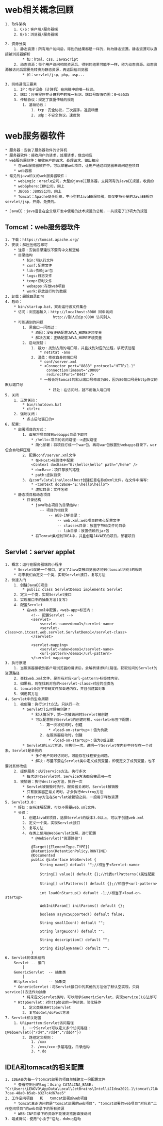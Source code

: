 # web相关概念回顾
	1. 软件架构
		1. C/S：客户端/服务器端
		2. B/S：浏览器/服务器端
		
	2. 资源分类
		1. 静态资源：所有用户访问后，得到的结果都是一样的，称为静态资源。静态资源可以直接被浏览器解析
			* 如：html，css，JavaScript
		2. 动态资源：每个用户访问相同资源后，得到的结果可能不一样，称为动态资源。动态资源被访问后需要先转换为静态资源，再返回给浏览器
			* 如：servlet/jsp，php，asp...
		
	3. 网络通信三要素
		1. IP：电子设备（计算机）在网络中的唯一标识。
		2. 端口：应用程序在计算机中的唯一标识。端口号取值范围：0~65535
		3. 传输协议：规定了数据传输的规则
			1. 基础协议：
				1. tcp：安全协议，三次握手。速度稍慢
				2. udp：不安全协议。速度快
# web服务器软件
	* 服务器：安装了服务器软件的计算机
	* 服务器软件：接收用户的请求，处理请求，做出相应
	* web服务器软件：接收用户的请求，处理请求，做出相应
		* 在web服务器软件中，可以部署web项目，让用户通过浏览器来访问这些项目
		* web容器
	* 常见的java相关的web服务器软件：
		* webLogic：oracle公司，大型的javaEE服务器，支持所有的JavaEE规范，收费的
		* webSphere:IBM公司，同上
		* JBOSS：JBOSS公司，同上
		* Tomcat：Apache基金组织，中小型的JavaEE服务器，仅仅支持少量的JavaEE规范servlet/jsp，开源、免费的。

	* JavaEE：java语言在企业级开发中使用的技术规范的总和，一共规定了13项大的规范
## Tomcat：web服务器软件
	1. 下载：https://tomcat.apache.org/
	2. 安装：解压压缩包即可
		* 注意：安装目录建议不要有中文和空格
		* 目录结构
			* bin:可执行文件
			* conf:配置文件
			* lib:依赖jar包
			* logs:日志文件
			* temp:临时文件
			* webapps:存放web项目
			* work:存放运行时的数据
	3. 卸载：删除目录即可
	4. 启动：
		* bin/startup.bat，双击运行该文件集合
		* 访问：浏览器输入：http://localhost:8080 回车访问
						  http://别人的ip:8080	访问别人
		* 可能遇到的问题
			1. 黑窗口一闪而过：
				* 原因：没有正确配置JAVA_HOME环境变量
				* 解决方案：正确配置JAVA_HOME环境变量
			2. 启动报错：
				1. 暴力：找到占用的端口号，并且找到对应的进程，杀死该进程
					* netstat -ano
				2. 温柔：修改自身的端口号
					* conf/server.xml
					* <Connector port="8888" protocol="HTTP/1.1"
		               connectionTimeout="20000"
		               redirectPort="8443" />
					* 一般会将tomcat的默认端口号修改为80，因为80端口号是http协议的默认端口号
						* 好处：在访问时，就不用输入端口号
	5. 关闭
		1. 正常关闭：
			* bin/shutdown.bat
			* ctrl+c
		2. 强制关闭：
			* 点击启动窗口的×
	6. 配置:
		* 部署项目的方式：
			1. 直接将项目放到webapps目录下即可
				* /hello:项目的访问路径-->虚拟路径
				* 简化部署：将项目打成一个war包，再将war包放置到webapps目录下，war包会自动解压缩
			2. 配置conf/server.xml文件
				* 在<Host>标签体中配置
				<Context docBase="E:\hello\hello" path="/hehe" />
				* docBase：项目存放的路径
				* path:虚拟目录
			3. 在conf\Catalina\localhost创建任意名称的xml文件，在文件中编写:
				* <Context docBase="E:\hello\hello">
				* 虚拟目录：文件名称
		* 静态项目和动态项目
			* 目录结构
				* java动态项目的目录结构：
					-- 项目的根目录
						-- WEB-INF目录：
							-- web.xml:web项目的核心配置文件
							-- classes目录：放置字节码文件的目录
							-- lib目录：放置依赖的jar包
				* 将Tomcat集成到IDEA中，并且创建JAVAEE的项目，部署项目
## Servlet：server applet
	1. 概念：运行在服务器端的小程序
		* Servlet就是一个接口，定义了Java类被浏览器访问到(tomcat识别)的规则
		* 将来我们自定义一个类，实现Servlet接口，复写方法
	2. 快速入门
		1. 创建JavaEE项目
			* public class ServletDemo1 implements Servlet
		2. 定义一个类，实现Servlet接口
		3. 实现接口中的抽象方法(复写)
		4. 配置Servlet
			* 在web.xml中配置，<web-app>标签内：
				<!-- 配置Servlet -->
			    <servlet>
			        <servlet-name>demo1</servlet-name>
			        <servlet-class>cn.itcast.web.servlet.ServletDemo1</servlet-class>
			    </servlet>
			    
			    <servlet-mapping>
			        <servlet-name>demo1</servlet-name>
			        <url-pattern>/demo1</url-pattern>
			    </servlet-mapping>
	3. 执行原理
		1. 当服务器接收到客户端浏览器的请求后，会解析请求URL路径，获取访问的Servlet的资源路径
		2. 查找web.xml文件，是否有对应<url-pattern>标签体内容。
		3. 如果有，则在找到对应的<servlet-class>对应的全类名
		4. tomcat会将字节码文件加载进内存，并且创建其对象
		5. 调用其方法
	4. Servlet中的生命周期
		1. 被创建：执行init方法，只执行一次
			* Servlet什么时候被创建？
				* 默认情况下，第一次被访问时Servlet被创建
				* 可以配置执行Servlet的创建时机，<serlet>标签下配置:
					1. 第一次被访问时，创建
					    * <load-on-startup>：值为负数
					2. 在服务器启动时，创建
					    * <load-on-startup>：值为0或正数
			* Servlet的init方法，只执行一次，说明一个Servlet在内存中只存在一个对象，Servlet是单例的
				* 多个用户同时访问时，可能存在线程安全问题。
				* 解决：尽量不要在Servlet类中定义成员变量，即使定义了成员变量，也不要对其修改值
		2. 提供服务：执行service方法，执行多次
			* 每次访问Servlet时，Service方法都会被调用一次
		3. 被销毁：执行destroy方法，执行一次
			* Servlet被销毁时执行。服务器关闭时，Servlet被销毁
			* 只有服务器正常关闭时，才会执行destroy方法
			* destroy方法在Servlet被销毁之前，一般用于释放资源
	5. Servlet3.0：
		* 好处：支持注解配置，可以不需要web.xml文件。
		* 步骤：
			1. 创建JavaEE项目，选择Servlet的版本3.0以上，可以不创建web.xml
			2. 定义一个类，实现Servlet接口
			3. 复写方法
			4. 在类上使用@WebServlet注解，进行配置
				* @WebServlet("资源路径")

				@Target({ElementType.TYPE})
				@Retention(RetentionPolicy.RUNTIME)
				@Documented
				public @interface WebServlet {
				    String name() default "";//相当于<Servlet-name>
				
				    String[] value() default {};//代表urlPatterns()属性配置
				
				    String[] urlPatterns() default {};//相当于<url-pattern>
				
				    int loadOnStartup() default -1;//相当于<load-on-startup>
				
				    WebInitParam[] initParams() default {};
				
				    boolean asyncSupported() default false;
				
				    String smallIcon() default "";
				
				    String largeIcon() default "";
				
				    String description() default "";
				
				    String displayName() default "";
				}
	6. Servlet的体系结构	
		Servlet -- 接口
			|
		GenericServlet	-- 抽象类
			|
		HttpServlet		-- 抽象类
		* GenericServlet：将Servlet接口中的其他的方法做了默认空实现，只将service()方法作为抽象
			* 将来定义Servlet类时，可以继承GenericServlet，实现service()方法即可
		* HttpServlet：对http协议的一种封装，简化操作
			1. 定义类继承HttpServlet
			2. 复写doGet/doPost方法
	7. Servlet相关配置
		1. URLpartten:Servlet访问路径
			1. 一个Servlet可以定义多个访问路径：@WebServlet({"/d4","/dd4","/ddd4"})
			2. 路径定义规则：
				1. /xxx
				2. /xxx/xxx:多层路径，目录结构
				3. *.do



## IDEA和tomacat的相关配置
	1. IDEA会为每一个tomcat部署的项目单独建立一份配置文件
		* 查看控制台的log：Using CATALINA_BASE:   "C:\Users\LENOVO\AppData\Local\JetBrains\IntelliJIdea2021.1\tomcat\7184db1c-7cae-48a0-b5ab-b327c4d67ae5"
	2. 工作空间项目	和	tomcat部署的web项目
		* tomcat真正访问的是"tomcat部署的web项目"，"tomcat部署的web项目"对应着"工作空间项目"的web目录下的所有资源
		* WEB-INF目录下的资源不能被浏览器直接访问
	3. 端点调试：使用"小虫子"启动，dubug启动